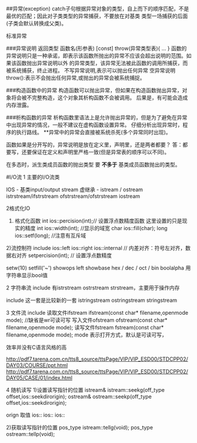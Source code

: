 
##异常(exception)
catch子句根据异常对象的类型，自上而下的顺序匹配，不是最优的匹配；因此对子类类型的异常捕获，不要放在对基类
类型一场捕获的后面(子类会默认转换成父类)。

标准异常

###异常说明
返回类型 函数名(形参表) [const] throw(异常类型表){ ... }
函数的异常说明只是一种承诺，即表示该函数所抛出的异常不应该会超出说明的范围。如果该函数抛出异常说明以外
的异常类型，该异常无法被此函数的调用所捕获，而被系统捕获，终止进程。
不写异常说明,表示可以抛出任何异常
空异常说明throw():表示不会抛出任何异常,或抛出的异常会被系统捕捉。

###构造函数中的异常
构造函数可以抛出异常，但如果在构造函数抛出异常，对象将会被不完整构造，这个对象其析构函数不会被调用。
后果是，有可能会造成内存泄露。

###析构函数的异常
析构函数里语法上是允许抛出异常的，但是为了避免在异常中出现异常的情况，一般不建议在虚构函数设置异常。
仔细分析出现异常时，程序的执行路线。
**异常中的异常会直接被系统杀死(多个异常同时出现)。

函数如果是分开写的，异常说明是放在定义里，声明里，还是两者都要？
答：都要写，还要保证在定义和声明里严格一致(但是异常表的顺序可以不同)。

在多态时，派生类成员函数的抛出类型 要 __不多于__ 基类成员函数抛出的类型。


#I/O流
1 主要的I/O流类

IOS - 基类input/output stream
虚继承 - istream / ostream 
istrstream/ifstrstream   ofstrstream/ofstrstream     iostream

2格式化IO
1) 格式化函数
int ios::percision(int);//   设置浮点数精度函数
这里设置的只是现实的精度
int ios::width(int); //显示的域宽
char ios::fill(char);
long ios::setf(long);  //注意有互斥域

2)流控制符
include <ioomanip>
ios::left
ios::right
ios::internal // 内差对齐：符号左对齐，数据右对齐
setpercision(int); // 设置浮点数精度

setw(10)
setfill('~')
showops
left
showbase 
hex / dec / oct / bin
boolalpha  用字符串显示bool值 

2 字符串流
include <strstream>
有istrstream  ostrstream  strstream，主要用于操作内存

include <sstream>
这一套是比较新的一套 istringstream ostringstream stringstream


3 文件流
include <fstream>
读取文件ifstream
ifstream(const char* filename,openmode mode); //缺省是wr可读可写
写入文件ofstream
ofstream(const char* filename,openmode mode);
读写文件fstream
fstream(const char* filename,openmode mode);
mode 表示打开方式，默认是可读可写，

效率并没有C语言风格的高

http://pdf7.tarena.com.cn/tts8_source/ttsPage/VIP/VIP_ESD00/STDCPP02/DAY03/COURSE/ppt.html
http://pdf7.tarena.com.cn/tts8_source/ttsPage/VIP/VIP_ESD00/STDCPP02/DAY05/CASE/01/index.html


4 随机读写
1)设置读写指针的位置
istream& istream::seekg(off_type offset,ios::seekdirorigin);
ostream& ostream::seekp(off_type offset,ios::seekdirorigin);

orign 取值
ios::
ios::
ios::

2)获取读写指针的位置
pos_type istream::tellg(void);
pos_type ostream::tellp(void);














